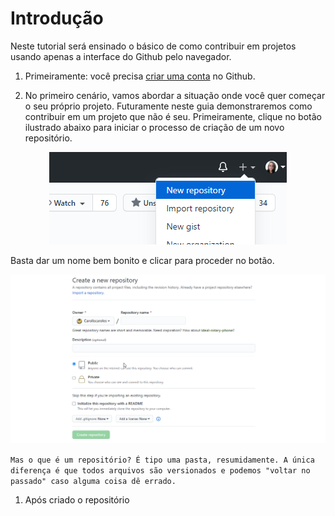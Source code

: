 # Introdução

Neste tutorial será ensinado o básico de como contribuir em projetos usando apenas a interface do Github pelo navegador.

1) Primeiramente: você precisa [criar uma conta](https://github.com/) no Github.

2) No primeiro cenário, vamos abordar a situação onde você quer começar o seu próprio projeto. Futuramente neste guia demonstraremos como contribuir em um projeto que não é seu.
Primeiramente, clique no botão ilustrado abaixo para iniciar o processo de criação de um novo repositório.

<p align="center"">
    <img src="./.github/images/1B.png" alt="Botão de criar um repositório 1">
<p/>

Basta dar um nome bem bonito e clicar para proceder no botão.

<p align="center"">
    <img src="./.github/images/2.gif" alt="Dando nome ao repositório">
<p/>

`Mas o que é um repositório? É tipo uma pasta, resumidamente. A única diferença é que todos arquivos são versionados e podemos "voltar no passado" caso alguma coisa dê errado.`


1) Após criado o repositório

